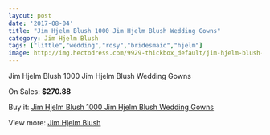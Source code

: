 ```yaml
---
layout: post
date: '2017-08-04'
title: "Jim Hjelm Blush 1000 Jim Hjelm Blush Wedding Gowns"
category: Jim Hjelm Blush
tags: ["little","wedding","rosy","bridesmaid","hjelm"]
image: http://img.hectodress.com/9929-thickbox_default/jim-hjelm-blush-1000-jim-hjelm-blush-wedding-gowns.jpg
---
```

Jim Hjelm Blush 1000 Jim Hjelm Blush Wedding Gowns

On Sales: **$270.88**
<a href="https://www.hectodress.com/jim-hjelm-blush/4976-jim-hjelm-blush-1000-jim-hjelm-blush-wedding-gowns.html"><amp-img layout="responsive" width="600" height="600" src="//img.hectodress.com/9929-thickbox_default/jim-hjelm-blush-1000-jim-hjelm-blush-wedding-gowns.jpg" alt="Jim Hjelm Blush 1000 Jim Hjelm Blush Wedding Gowns 0" /></a>
<a href="https://www.hectodress.com/jim-hjelm-blush/4976-jim-hjelm-blush-1000-jim-hjelm-blush-wedding-gowns.html"><amp-img layout="responsive" width="600" height="600" src="//img.hectodress.com/9932-thickbox_default/jim-hjelm-blush-1000-jim-hjelm-blush-wedding-gowns.jpg" alt="Jim Hjelm Blush 1000 Jim Hjelm Blush Wedding Gowns 1" /></a>
<a href="https://www.hectodress.com/jim-hjelm-blush/4976-jim-hjelm-blush-1000-jim-hjelm-blush-wedding-gowns.html"><amp-img layout="responsive" width="600" height="600" src="//img.hectodress.com/9931-thickbox_default/jim-hjelm-blush-1000-jim-hjelm-blush-wedding-gowns.jpg" alt="Jim Hjelm Blush 1000 Jim Hjelm Blush Wedding Gowns 2" /></a>
<a href="https://www.hectodress.com/jim-hjelm-blush/4976-jim-hjelm-blush-1000-jim-hjelm-blush-wedding-gowns.html"><amp-img layout="responsive" width="600" height="600" src="//img.hectodress.com/9930-thickbox_default/jim-hjelm-blush-1000-jim-hjelm-blush-wedding-gowns.jpg" alt="Jim Hjelm Blush 1000 Jim Hjelm Blush Wedding Gowns 3" /></a>

Buy it: [Jim Hjelm Blush 1000 Jim Hjelm Blush Wedding Gowns](https://www.hectodress.com/jim-hjelm-blush/4976-jim-hjelm-blush-1000-jim-hjelm-blush-wedding-gowns.html "Jim Hjelm Blush 1000 Jim Hjelm Blush Wedding Gowns")

View more: [Jim Hjelm Blush](https://www.hectodress.com/82-jim-hjelm-blush "Jim Hjelm Blush")